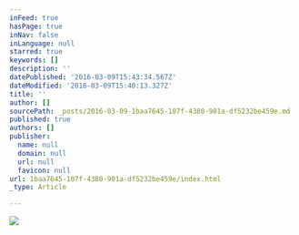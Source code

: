 ```yaml
---
inFeed: true
hasPage: true
inNav: false
inLanguage: null
starred: true
keywords: []
description: ''
datePublished: '2016-03-09T15:43:34.567Z'
dateModified: '2016-03-09T15:40:13.327Z'
title: ''
author: []
sourcePath: _posts/2016-03-09-1baa7645-107f-4380-901a-df5232be459e.md
published: true
authors: []
publisher:
  name: null
  domain: null
  url: null
  favicon: null
url: 1baa7645-107f-4380-901a-df5232be459e/index.html
_type: Article

---
```

![](https://the-grid-user-content.s3-us-west-2.amazonaws.com/7396d383-9da7-4edf-9e23-834d20525e66.jpg)